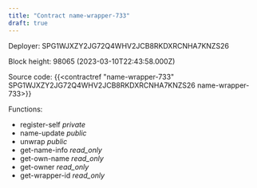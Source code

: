 ```yaml
---
title: "Contract name-wrapper-733"
draft: true
---
```

Deployer: SPG1WJXZY2JG72Q4WHV2JCB8RKDXRCNHA7KNZS26


 



Block height: 98065 (2023-03-10T22:43:58.000Z)

Source code: {{<contractref "name-wrapper-733" SPG1WJXZY2JG72Q4WHV2JCB8RKDXRCNHA7KNZS26 name-wrapper-733>}}

Functions:

* register-self _private_
* name-update _public_
* unwrap _public_
* get-name-info _read_only_
* get-own-name _read_only_
* get-owner _read_only_
* get-wrapper-id _read_only_
